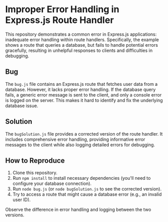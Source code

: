 # Improper Error Handling in Express.js Route Handler

This repository demonstrates a common error in Express.js applications: inadequate error handling within route handlers. Specifically, the example shows a route that queries a database, but fails to handle potential errors gracefully, resulting in unhelpful responses to clients and difficulties in debugging.

## Bug

The `bug.js` file contains an Express.js route that fetches user data from a database. However, it lacks proper error handling. If the database query fails, a generic error message is sent to the client, and only a console error is logged on the server.  This makes it hard to identify and fix the underlying database issue.

## Solution

The `bugSolution.js` file provides a corrected version of the route handler. It includes comprehensive error handling, providing informative error messages to the client while also logging detailed errors for debugging.

## How to Reproduce

1.  Clone this repository.
2.  Run `npm install` to install necessary dependencies (you'll need to configure your database connection). 
3.  Run `node bug.js` (or `node bugSolution.js` to see the corrected version). 
4.  Try to access a route that might cause a database error (e.g., an invalid user ID).

Observe the difference in error handling and logging between the two versions.